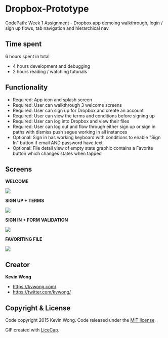 # Dropbox-Prototype
CodePath: Week 1 Assignment - Dropbox app demoing walkthrough, login / sign up flows, tab navigation and hierarchical nav.

## Time spent

6 hours spent in total
* 4 hours development and debugging
* 2 hours reading / watching tutorials

## Functionality

* Required: App icon and splash screen
* Required: User can walkthrough 3 welcome screens
* Required: User can sign up for Dropbox and create an account
* Required: User can view the terms and conditions before signing up
* Required: User can log into Dropbox and view their files
* Required: User can log out and flow through either sign up or sign in paths with dismiss push segue working in all instances
* Optional: Sign in has working keyboard with conditions to enable "Sign In" button if email AND password have text
* Optional: File detail view of empty state graphic contains a Favorite button which changes states when tapped

## Screens

**WELCOME**

![](TBD)

**SIGN UP + TERMS**

![](https://github.com/kvwong/Dropbox-Prototype/blob/master/Dropbox%20-%20Welcome.gif)

**SIGN IN + FORM VALIDATION**

![](https://github.com/kvwong/Dropbox-Prototype/blob/master/Dropbox%20-%20Login.gif)

**FAVORITING FILE**

![](https://github.com/kvwong/Dropbox-Prototype/blob/master/Dropbox%20-%20Favorite.gif)

## Creator
**Kevin Wong**
* https://kvwong.com/
* https://twitter.com/kvwong/
 

## Copyright & License
Code copyright 2015 Kevin Wong. Code released under the [MIT license](https://github.com/kvwong/Tip-Calculator/blob/master/License). 

GIF created with [LiceCap](http://www.cockos.com/licecap/).
